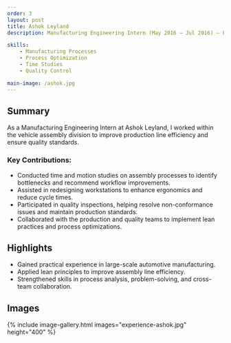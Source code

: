 ```yaml
---
order: 3
layout: post
title: Ashok Leyland
description: Manufacturing Engineering Intern (May 2016 – Jul 2016) — Focused on assembly line process optimization and quality improvements.

skills:
    - Manufacturing Processes
    - Process Optimization
    - Time Studies
    - Quality Control

main-image: /ashok.jpg
---
```


## Summary

As a Manufacturing Engineering Intern at Ashok Leyland, I worked within the vehicle assembly division to improve production line efficiency and ensure quality standards.

### Key Contributions:
- Conducted time and motion studies on assembly processes to identify bottlenecks and recommend workflow improvements.
- Assisted in redesigning workstations to enhance ergonomics and reduce cycle times.
- Participated in quality inspections, helping resolve non-conformance issues and maintain production standards.
- Collaborated with the production and quality teams to implement lean practices and process optimizations.

## Highlights
- Gained practical experience in large-scale automotive manufacturing.
- Applied lean principles to improve assembly line efficiency.
- Strengthened skills in process analysis, problem-solving, and cross-team collaboration.

## Images
{% include image-gallery.html images="experience-ashok.jpg" height="400" %}
